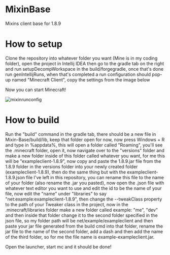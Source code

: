 # MixinBase
Mixins client base for 1.8.9

# How to setup
Clone the repository into whatever folder you want (Mine is in my coding folder), open the project in Intellij IDEA then go to the gradle tab on the right
and run setupDecompWorkspace in the build/forgegradle, once that's done run genIntellijRuns, when that's completed a run configuration
should pop-up named "Minecraft Client", copy the settings from the image below

Now you can start Minecraft!

![mixinrunconfig](https://github.com/AbyssClient/MixinBase/assets/170053471/d8248117-0cfe-42b2-87b5-3b9c58022c31)

# How to build
Run the "build" command in the gradle tab, there should be a new file in Mixin-Base/build/lib, keep that folder open for now,
now press Windows + R and type in %appdata%, this will open a folder called "Roaming", you'll see the .minecraft folder,
open it, now navigate over to the "versions" folder and make a new folder inside of this folder called whatever you want,
for me this will be "exampleclient-1.8.9", now copy and paste the 1.8.9.jar file from the 1.8.9 folder in the versions folder into
your newly created folder (exampleclient-1.8.9), then do the same thing but with the exampleclient-1.8.9.json file I've left
in this repository, you can rename this file to the name of your folder (also rename the .jar you pasted), now open the .json
file with whatever text editor you want to use and edit the id to be the name of your file, now edit the "name" under "libraries"
to say "net:example:exampleclient-1.8.9", then change the --tweakClass property to the path of your Tweaker class in the project,
now in the .minecraft/libraries folder make a new folder called example: "me", "dev" and then inside that folder change it to the second
folder specified in the json file, so my folder path will be net/example/exampleclient and then paste your jar file generated from the build cmd
into that folder, rename the jar file to the name of the second folder, add a dash and then add the name of the third folder, so for me the file name is
example-exampleclient.jar.

Open the launcher, start mc and it should be done!

